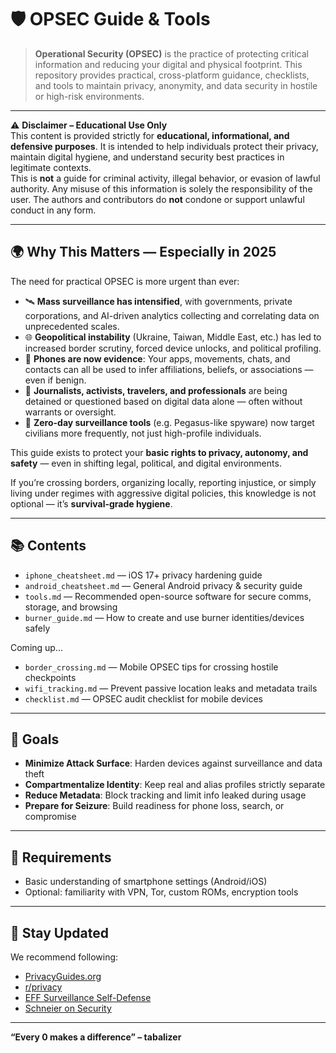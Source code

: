 # 🛡️ OPSEC Guide & Tools

> **Operational Security (OPSEC)** is the practice of protecting critical information and reducing your digital and physical footprint. This repository provides practical, cross-platform guidance, checklists, and tools to maintain privacy, anonymity, and data security in hostile or high-risk environments.

---

⚠️ **Disclaimer – Educational Use Only**  
This content is provided strictly for **educational, informational, and defensive purposes**. It is intended to help individuals protect their privacy, maintain digital hygiene, and understand security best practices in legitimate contexts.  
This is **not** a guide for criminal activity, illegal behavior, or evasion of lawful authority. Any misuse of this information is solely the responsibility of the user. The authors and contributors do **not** condone or support unlawful conduct in any form.

---

## 🌍 Why This Matters — Especially in 2025

The need for practical OPSEC is more urgent than ever:

- 🛰️ **Mass surveillance has intensified**, with governments, private corporations, and AI-driven analytics collecting and correlating data on unprecedented scales.
- 🌐 **Geopolitical instability** (Ukraine, Taiwan, Middle East, etc.) has led to increased border scrutiny, forced device unlocks, and political profiling.
- 📱 **Phones are now evidence**: Your apps, movements, chats, and contacts can all be used to infer affiliations, beliefs, or associations — even if benign.
- 🚫 **Journalists, activists, travelers, and professionals** are being detained or questioned based on digital data alone — often without warrants or oversight.
- 🔐 **Zero-day surveillance tools** (e.g. Pegasus-like spyware) now target civilians more frequently, not just high-profile individuals.

This guide exists to protect your **basic rights to privacy, autonomy, and safety** — even in shifting legal, political, and digital environments.

If you’re crossing borders, organizing locally, reporting injustice, or simply living under regimes with aggressive digital policies, this knowledge is not optional — it’s **survival-grade hygiene**.

---

## 📚 Contents

- `iphone_cheatsheet.md` — iOS 17+ privacy hardening guide  
- `android_cheatsheet.md` — General Android privacy & security guide  
- `tools.md` — Recommended open-source software for secure comms, storage, and browsing  
- `burner_guide.md` — How to create and use burner identities/devices safely  

Coming up...  
- `border_crossing.md` — Mobile OPSEC tips for crossing hostile checkpoints  
- `wifi_tracking.md` — Prevent passive location leaks and metadata trails  
- `checklist.md` — OPSEC audit checklist for mobile devices  

---

## 🔐 Goals

- **Minimize Attack Surface**: Harden devices against surveillance and data theft  
- **Compartmentalize Identity**: Keep real and alias profiles strictly separate  
- **Reduce Metadata**: Block tracking and limit info leaked during usage  
- **Prepare for Seizure**: Build readiness for phone loss, search, or compromise  

---

## 🧰 Requirements

- Basic understanding of smartphone settings (Android/iOS)  
- Optional: familiarity with VPN, Tor, custom ROMs, encryption tools  

---

## 🧭 Stay Updated

We recommend following:  
- [PrivacyGuides.org](https://www.privacyguides.org/)  
- [r/privacy](https://www.reddit.com/r/privacy/)  
- [EFF Surveillance Self-Defense](https://ssd.eff.org/)  
- [Schneier on Security](https://www.schneier.com/)  

---

**“Every 0 makes a difference” – tabalizer**
